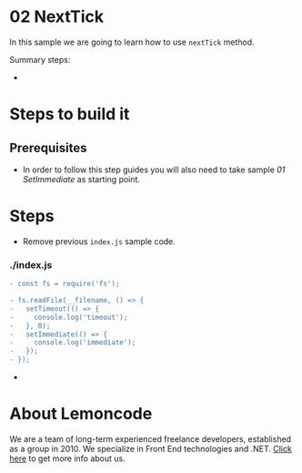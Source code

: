 # 02 NextTick

In this sample we are going to learn how to use `nextTick` method.

Summary steps:

-

# Steps to build it

## Prerequisites

- In order to follow this step guides you will also need to take sample _01 SetImmediate_ as starting point.

# Steps

- Remove previous `index.js` sample code.

### ./index.js

```diff
- const fs = require('fs');

- fs.readFile(__filename, () => {
-   setTimeout(() => {
-     console.log('timeout');
-   }, 0);
-   setImmediate(() => {
-     console.log('immediate');
-   });
- });

```

-

# About Lemoncode

We are a team of long-term experienced freelance developers, established as a group in 2010.
We specialize in Front End technologies and .NET. [Click here](http://lemoncode.net/services/en/#en-home) to get more info about us.
